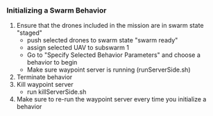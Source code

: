 ### Initializing a Swarm Behavior
1. Ensure that the drones included in the mission are in swarm state "staged"
    * push selected drones to swarm state "swarm ready"
    * assign selected UAV to subswarm 1
    * Go to "Specify Selected Behavior Parameters" and choose a behavior to begin
    * Make sure waypoint server is running (runServerSide.sh)
2. Terminate behavior
3. Kill waypoint server
    * run killServerSide.sh
4. Make sure to re-run the waypoint server every time you initialize a behavior